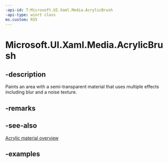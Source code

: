 ```yaml
---
-api-id: T:Microsoft.UI.Xaml.Media.AcrylicBrush
-api-type: winrt class
ms.custom: RS5
---
```

<!-- Class syntax.
public class AcrylicBrush : XamlCompositionBrushBase, XamlCompositionBrushBase
-->

# Microsoft.UI.Xaml.Media.AcrylicBrush


## -description

Paints an area with a semi-transparent material that uses multiple effects including blur and a noise texture.


## -remarks


## -see-also
[Acrylic material overview](/windows/uwp/design/style/acrylic)


## -examples


